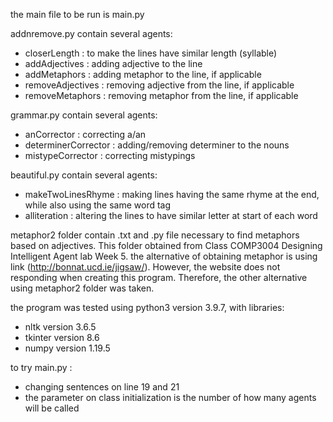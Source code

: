 the main file to be run is main.py 

addnremove.py contain several agents:
- closerLength : to make the lines have similar length (syllable)
- addAdjectives : adding adjective to the line
- addMetaphors : adding metaphor to the line, if applicable
- removeAdjectives : removing adjective from the line, if applicable
- removeMetaphors : removing metaphor from the line, if applicable

grammar.py contain several agents:
- anCorrector : correcting a/an
- determinerCorrector : adding/removing determiner to the nouns
- mistypeCorrector : correcting mistypings

beautiful.py contain several agents:
- makeTwoLinesRhyme : making lines having the same rhyme at the end, while also using the same word tag
- alliteration : altering the lines to have similar letter at start of each word

metaphor2 folder contain .txt and .py file necessary to find metaphors based on adjectives. This folder obtained from Class COMP3004 Designing Intelligent Agent lab Week 5. 
the alternative of obtaining metaphor is using link (http://bonnat.ucd.ie/jigsaw/). However, the website does not responding when creating this program. Therefore, the other alternative using metaphor2 folder was taken.

the program was tested using python3 version 3.9.7, with libraries:
- nltk version 3.6.5
- tkinter version 8.6
- numpy version 1.19.5

to try main.py :
- changing sentences on line 19 and 21
- the parameter on class initialization is the number of how many agents will be called
